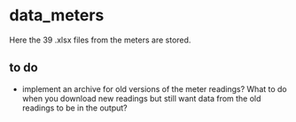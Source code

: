 # data_meters

Here the 39 .xlsx files from the meters are stored.

## to do

* implement an archive for old versions of the meter readings? What to do when you download new readings but still want data from the old readings to be in the output?
